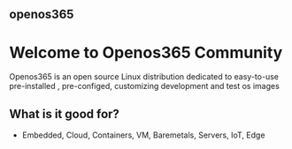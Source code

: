 ## openos365

# Welcome to Openos365 Community

Openos365 is an open source Linux distribution dedicated to easy-to-use pre-installed , pre-configed, customizing development and test os images 


## What is it good for?

* Embedded, Cloud, Containers, VM, Baremetals, Servers, IoT, Edge
